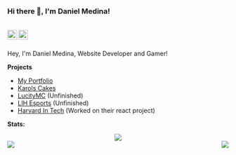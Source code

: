 ### Hi there 👋, I'm Daniel Medina!

<br/>
<a href="https://www.linkedin.com/in/dannymedina007/" target="_blank" >
    <img align ="left" alt="Dmedina20 LinkedIN" width="22px" src ="https://img.icons8.com/ios-glyphs/30/000000/linkedin.png" />
</a>
  
  <a href="https://github.com/Dmedina20" target="_blank">
    <img align ="left" alt="Dmedina20 Github " width="22px" src ="https://cdn.jsdelivr.net/npm/simple-icons@v3/icons/github.svg" />
  </a>

![]()

<br/>
Hey, I'm Daniel Medina, Website Developer and Gamer!

**Projects**

- [My Portfolio](https://www.danielmed.com)
- [Karols Cakes](https://karols-cakes.netlify.app)
- [LucityMC](https://reactproject-f9d50.web.app) (Unfinished)
- [LIH Esports](https://lih.gg) (Unfinished)
- [Harvard In Tech](https://www.harvardintechseattle.com) (Worked on their react project)


**Stats:**  


<div align="center"><img src="https://github-profile-trophy.vercel.app/?username=Dmedina20&theme=dracula&count_private=true"></div>
<img align="left" src="https://github-readme-stats.vercel.app/api?username=Dmedina20&show_icons=true&hide_border=true&theme=tokyonight"><img align="right" src="https://github-readme-stats.vercel.app/api/top-langs/?username=Dmedina20&theme=tokyonight&hide=batchfile">
